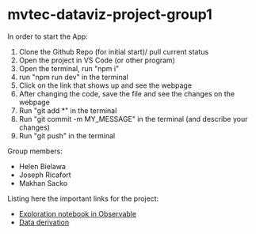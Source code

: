# mvtec-dataviz-project-group1

In order to start the App:

1. Clone the Github Repo (for initial start)/ pull current status
2. Open the project in VS Code (or other program)
3. Open the terminal, run "npm i"
4. run "npm run dev" in the terminal
5. Click on the link that shows up and see the webpage
6. After changing the code, save the file and see the changes on the webpage
7. Run "git add \*" in the terminal
8. Run "git commit -m MY_MESSAGE" in the terminal (and describe your changes)
9. Run "git push" in the terminal

Group members:

- Helen Bielawa
- Joseph Ricafort
- Makhan Sacko

Listing here the important links for the project:

- [Exploration notebook in Observable](https://observablehq.com/d/3d80e662164dfcc3)
- [Data derivation](https://excalidraw.com/#room=1b1ad1e6cf65272155ee,AtyVEfyKwNe0JRVS-dVKgA)
